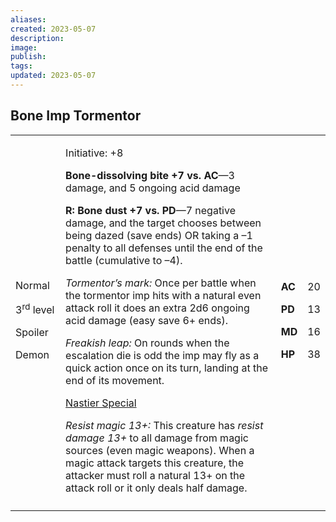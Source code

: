 ```yaml
---
aliases: 
created: 2023-05-07
description: 
image: 
publish: 
tags: 
updated: 2023-05-07
---
```


## Bone Imp Tormentor

<table>
<colgroup>
<col style="width: 16%" />
<col style="width: 71%" />
<col style="width: 5%" />
<col style="width: 6%" />
</colgroup>
<tbody>
<tr class="odd">
<td><p>Normal</p>
<p>3<sup>rd</sup> level</p>
<p>Spoiler</p>
<p>Demon</p></td>
<td><p>Initiative: +8</p>
<p><strong>Bone-dissolving bite +7 vs. AC</strong>—3 damage, and 5
ongoing acid damage</p>
<p><strong>R: Bone dust +7 vs. PD</strong>—7 negative damage, and the
target chooses between being dazed (save ends) OR taking a –1 penalty to
all defenses until the end of the battle (cumulative to –4).</p>
<p><em>Tormentor’s mark:</em> Once per battle when the tormentor imp
hits with a natural even attack roll it does an extra 2d6 ongoing acid
damage (easy save 6+ ends).</p>
<p><em>Freakish leap:</em> On rounds when the escalation die is odd the
imp may fly as a quick action once on its turn, landing at the end of
its movement.</p>
<p><u>Nastier Special</u></p>
<p><em>Resist magic 13+:</em> This creature has <em>resist damage
13+</em> to all damage from magic sources (even magic weapons). When a
magic attack targets this creature, the attacker must roll a natural 13+
on the attack roll or it only deals half damage.</p></td>
<td><p><strong>AC</strong></p>
<p><strong>PD</strong></p>
<p><strong>MD</strong></p>
<p><strong>HP</strong></p></td>
<td><p>20</p>
<p>13</p>
<p>16</p>
<p>38</p></td>
</tr>
<tr class="even">
<td></td>
<td></td>
<td></td>
<td></td>
</tr>
</tbody>
</table>

